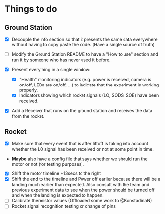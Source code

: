# Things to do

## Ground Station

- [X] Decouple the info section so that it presents the same data everywhere without having to copy paste the code. (Have a single source of truth)
- [ ] Modify the Ground Station README to have a "How to use" section and run it by someone who has never used it before.
- [X] Present everything in a single window:
  - [X] "Health" monitoring indicators (e.g. power is received, camera is on/off, LEDs are on/off, …) to indicate that the experiment is working properly.
  - [X] Indicators showing which rocket signals (LO, SODS, SOE) have been received.
- [X] Add a Receiver that runs on the ground station and receives the data from the rocket.


## Rocket

- [X] Make sure that every event that is after liftoff is taking into account whether the LO signal has been received or not at some point in time.
- **Maybe** also have a config file that says whether we should run the motor or not (for testing purposes).
- [X] Shift the motor timeline +13secs to the right
- [X] Shift the end to the timeline and Power off earlier because there will be a landing much earlier than expected. Also consult with the team and previous experiment data to see when the power should be turned off and when the landing is expected to happen.
- [ ] Calibrate thermistor values (Offloaded some work to @KonstadinaN)
- [ ] Rocket signal recognition testing or change of pins